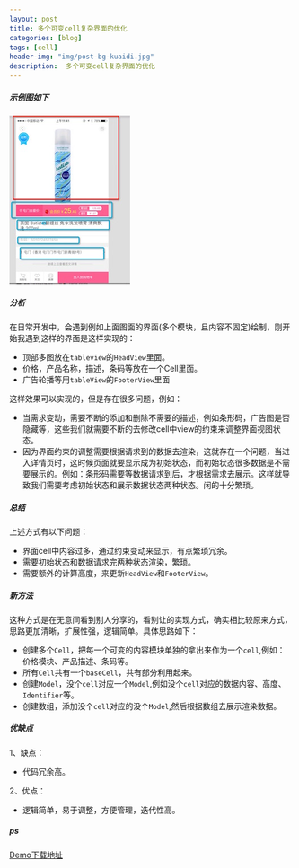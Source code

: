 ```yaml
---
layout: post
title: 多个可变cell复杂界面的优化
categories: [blog]
tags: [cell]
header-img: "img/post-bg-kuaidi.jpg"
description:  多个可变cell复杂界面的优化
---  
```


##### 示例图如下

![效果图2](/img/targets_post/test_2.jpeg)


##### 分析
  在日常开发中，会遇到例如上面图面的界面(多个模块，且内容不固定)绘制，刚开始我遇到这样的界面是这样实现的：
  
   - 顶部多图放在`tableview`的`HeadView`里面。
   - 价格，产品名称，描述，条码等放在一个Cell里面。 
   - 广告轮播等用`tableView`的`FooterView`里面  
   
这样效果可以实现的，但是存在很多问题，例如： 

 - 当需求变动，需要不断的添加和删除不需要的描述，例如条形码，广告图是否隐藏等，这些我们就需要不断的去修改cell中view的约束来调整界面视图状态。 
 - 因为界面约束的调整需要根据请求到的数据去渲染，这就存在一个问题，当进入详情页时，这时候页面就要显示成为初始状态，而初始状态很多数据是不需要展示的。例如：条形码需要等数据请求到后，才根据需求去展示。这样就导致我们需要考虑初始状态和展示数据状态两种状态。闲的十分繁琐。
 
##### 总结
 上述方式有以下问题： 
 
  - 界面cell中内容过多，通过约束变动来显示，有点繁琐冗余。
  - 需要初始状态和数据请求完两种状态渲染，繁琐。
  - 需要额外的计算高度，来更新`HeadView`和`FooterView`。
  
  
##### 新方法
  这种方式是在无意间看到别人分享的，看别让的实现方式，确实相比较原来方式，思路更加清晰，扩展性强，逻辑简单。具体思路如下：
  
 - 创建多个`Cell`，把每一个可变的内容模块单独的拿出来作为一个`cell`,例如：价格模块、产品描述、条码等。  
 - 所有`Cell`共有一个`baseCell`，共有部分利用起来。
 - 创建`Model`，没个`cell`对应一个`Model`,例如没个`cell`对应的数据内容、高度、`Identifier`等。
 - 创建数组，添加没个`cell`对应的没个`Model`,然后根据数组去展示渲染数据。

##### 优缺点

1、缺点：  

- 代码冗余高。

2、优点：

- 逻辑简单，易于调整，方便管理，迭代性高。
  

##### ps
 [Demo下载地址](https://github.com/zfx5130/MulitipleVariantCellDemo)
 